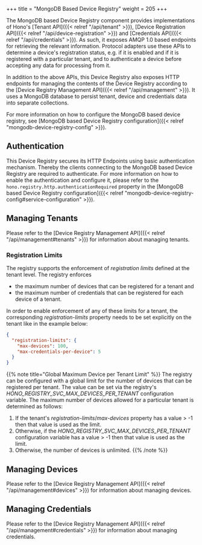 +++
title = "MongoDB Based Device Registry"
weight = 205
+++

The MongoDB based Device Registry component provides implementations of Hono's [Tenant API]({{< relref "/api/tenant" >}}),
[Device Registration API]({{< relref "/api/device-registration" >}}) and [Credentials API]({{< relref "/api/credentials" >}}).
As such, it exposes AMQP 1.0 based endpoints for retrieving the relevant information. Protocol adapters use these APIs
to determine a device's registration status, e.g. if it is enabled and if it is registered with a particular tenant,
and to authenticate a device before accepting any data for processing from it.

In addition to the above APIs, this Device Registry also exposes HTTP endpoints for managing the contents of the Device
Registry according to the [Device Registry Management API]({{< relref "/api/management" >}}). It uses a MongoDB database
to persist tenant, device and credentials data into separate collections.

For more information on how to configure the MongoDB based device registry, see
[MongoDB based Device Registry configuration]({{< relref "mongodb-device-registry-config" >}}).

## Authentication

This Device Registry secures its HTTP Endpoints using basic authentication mechanism. Thereby the clients connecting
to the MongoDB based Device Registry are required to authenticate. For more information on how to enable the
authentication and configure it, please refer to the `hono.registry.http.authenticationRequired` property in the
[MongoDB based Device Registry configuration]({{< relref "mongodb-device-registry-config#service-configuration" >}}).

## Managing Tenants

Please refer to the [Device Registry Management API]({{< relref "/api/management#tenants" >}}) for information about managing tenants.

### Registration Limits

The registry supports the enforcement of *registration limits* defined at the tenant level. The registry enforces

* the maximum number of devices that can be registered for a tenant and
* the maximum number of credentials that can be registered for each device of a tenant.

In order to enable enforcement of any of these limits for a tenant, the corresponding *registration-limits* property needs to
be set explicitly on the tenant like in the example below:

```json
{
  "registration-limits": {
    "max-devices": 100,
    "max-credentials-per-device": 5
  }
}
```

{{% note title="Global Maximum Device per Tenant Limit" %}}
The registry can be configured with a global limit for the number of devices that can be registered per tenant.
The value can be set via the registry's *HONO_REGISTRY_SVC_MAX_DEVICES_PER_TENANT* configuration variable.
The maximum number of devices allowed for a particular tenant is determined as follows:

1. If the tenant's *registration-limits*/*max-devices* property has a value > -1 then that value is used as the limit.
1. Otherwise, if the *HONO_REGISTRY_SVC_MAX_DEVICES_PER_TENANT* configuration variable has a value > -1 then that value
   is used as the limit.
1. Otherwise, the number of devices is unlimited.
{{% /note %}}

## Managing Devices

Please refer to the [Device Registry Management API]({{< relref "/api/management#devices" >}}) for information about managing devices.

## Managing Credentials

Please refer to the [Device Registry Management API]({{< relref "/api/management#credentials" >}}) for information about managing credentials.
